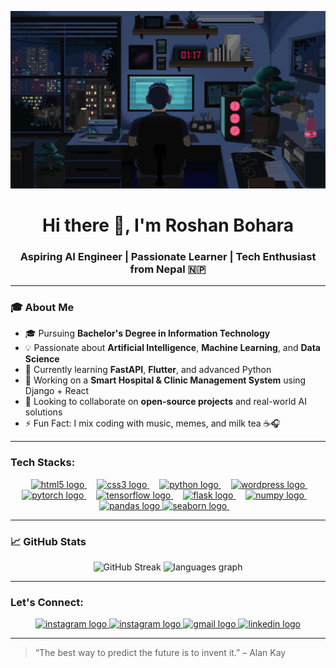 ![MasterHead](./Media/github.gif)

<h1 align="center">Hi there 👋, I'm Roshan Bohara</h1>
<h3 align="center">Aspiring AI Engineer | Passionate Learner | Tech Enthusiast from Nepal 🇳🇵</h3>

---

### 🎓 About Me

- 🎓 Pursuing **Bachelor's Degree in Information Technology**
- 💡 Passionate about **Artificial Intelligence**, **Machine Learning**, and **Data Science**
- 🌱 Currently learning **FastAPI**, **Flutter**, and advanced Python
- 🔭 Working on a **Smart Hospital & Clinic Management System** using Django + React
- 🤝 Looking to collaborate on **open-source projects** and real-world AI solutions
- ⚡ Fun Fact: I mix coding with music, memes, and milk tea ☕🎧

---

<h3 align="left">Tech Stacks: </h3>
<div align="center">
  <img width="12" />
  <a href = "https://developer.mozilla.org/en-US/docs/Glossary/HTML5" target= "_blank">
    <img src="https://cdn.jsdelivr.net/gh/devicons/devicon/icons/html5/html5-plain.svg" height="40" alt="html5 logo"  />
  </a>
  <img width="12" />
  <a href="https://developer.mozilla.org/en-US/docs/Web/CSS" target="_blank">
    <img src="https://cdn.jsdelivr.net/gh/devicons/devicon/icons/css3/css3-plain.svg" height="40" alt="css3 logo"  />
  </a>
  <img width="12" />
  <a href = "https://docs.python.org/3/" target= "_blank">
    <img src="https://cdn.jsdelivr.net/gh/devicons/devicon/icons/python/python-original.svg" height="40" alt="python logo"  />
  </a>
  <img width="12" />
  <a href = "https://wordpress.org/documentation/" target= "_blank">
    <img src="https://cdn.jsdelivr.net/gh/devicons/devicon/icons/wordpress/wordpress-plain.svg" height="40" alt="wordpress logo"  />
  </a>
  <img width="12" />
  <a href = "https://pytorch.org/docs/stable/index.html" target= "_blank">
    <img src="https://cdn.jsdelivr.net/gh/devicons/devicon/icons/pytorch/pytorch-original.svg" height="40" alt="pytorch logo"  />
  </a>
  <img width="12" />
  <a href = "https://www.tensorflow.org/api_docs" target= "_blank">
    <img src="https://cdn.jsdelivr.net/gh/devicons/devicon/icons/tensorflow/tensorflow-original.svg" height="40" alt="tensorflow logo"  />
  </a>
  <img width="12" />
  <a href = "https://flask.palletsprojects.com/en/stable/" target= "_blank">
    <img src="https://skillicons.dev/icons?i=flask" height="40" alt="flask logo"  />
  </a>
  <img width="12" />
  <a href = "https://numpy.org/doc/" target= "_blank">
    <img src="https://cdn.jsdelivr.net/gh/devicons/devicon/icons/numpy/numpy-original.svg" height="40" alt="numpy logo"  />
  </a>
  <img width="12" />
  <a href = "https://pandas.pydata.org/docs/" target= "_blank">
    <img src="https://cdn.jsdelivr.net/gh/devicons/devicon/icons/pandas/pandas-original.svg" height="40" alt="pandas logo"  />
  </a>
  <a href = "https://seaborn.pydata.org/" target= "_blank">
    <img src="https://cdn.worldvectorlogo.com/logos/seaborn-1.svg" height="40" alt="seaborn logo"  />
  </a>
  <img width="12" />
</div>

---

<h3 align="left">📈 GitHub Stats</h3>

<div align="center">
  <img src="https://github-readme-streak-stats-sigma-two.vercel.app?user=roshanbohara-git&theme=merko&hide_border=true&card_height=175&exclude_days=Sat" alt="GitHub Streak" />
  <img src="https://github-readme-stats.vercel.app/api/top-langs?username=roshanbohara-git&locale=en&hide_title=false&layout=compact&card_width=320&langs_count=10&theme=merko&hide_border=true&border_radius=15" height="175" alt="languages graph" />
</div>

---

<h3 align="left">Let's Connect: </h3>
<div align="center">
  <a href="https://www.instagram.com/im.roshanbohara/" target="_blank">
    <img src="https://img.shields.io/static/v1?message=Instagram&logo=instagram&label=&color=E4405F&logoColor=white&labelColor=&style=for-the-badge" height="35" alt="instagram logo"/>
  </a>
  <a href="https://www.facebook.com/im.roshanbohara/" target="_blank">
    <img src="https://img.shields.io/static/v1?message=Instagram&logo=instagram&label=&color=E4405F&logoColor=white&labelColor=&style=for-the-badge" height="35" alt="instagram logo"/>
  </a>
  <a href="mailto:roshanbohara925@gmail.com" target="_blank">
    <img src="https://img.shields.io/static/v1?message=Gmail&logo=gmail&label=&color=D14836&logoColor=white&labelColor=&style=for-the-badge" height="35" alt="gmail logo"  />
  </a>

  <a href="https://www.linkedin.com/in/roshanbohara/" target="_blank">
    <img src="https://img.shields.io/static/v1?message=LinkedIn&logo=linkedin&label=&color=0077B5&logoColor=white&labelColor=&style=for-the-badge" height="35" alt="linkedin logo"  />
  </a>
</div>

---

> “The best way to predict the future is to invent it.” – Alan Kay
